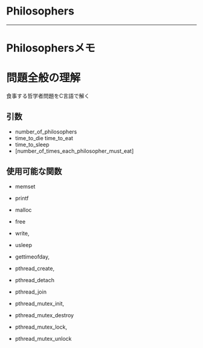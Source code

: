 # Philosophers
---
# Philosophersメモ
# 問題全般の理解
食事する哲学者問題をC言語で解く

## 引数
- number_of_philosophers
- time_to_die time_to_eat
- time_to_sleep
- [number_of_times_each_philosopher_must_eat]
## 使用可能な関数
- memset
- printf
- malloc
- free
- write,
- usleep
- gettimeofday,
- pthread_create,

- pthread_detach
- pthread_join
- pthread_mutex_init,
- pthread_mutex_destroy
- pthread_mutex_lock,
- pthread_mutex_unlock
